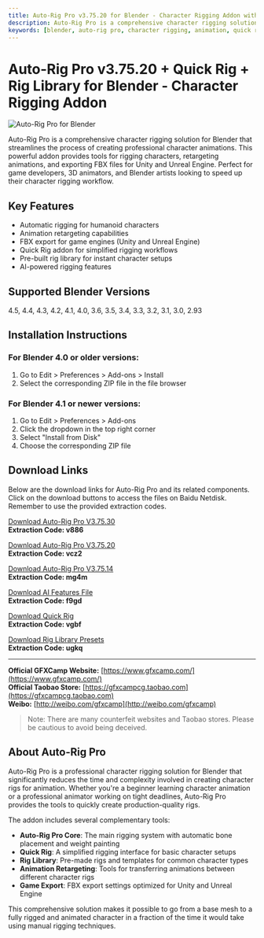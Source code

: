 ```yaml
---
title: Auto-Rig Pro v3.75.20 for Blender - Character Rigging Addon with Quick Rig & Rig Library
description: Auto-Rig Pro is a comprehensive character rigging solution for Blender. Speed up your animation workflow with automatic rigging, animation retargeting, and FBX export for Unity/Unreal Engine.
keywords: [blender, auto-rig pro, character rigging, animation, quick rig, rig library, 3d animation, blender addon, unity, unreal engine, game development]
---
```


# Auto-Rig Pro v3.75.20 + Quick Rig + Rig Library for Blender - Character Rigging Addon

![Auto-Rig Pro for Blender](https://www.gfxcamp.com/wp-content/uploads/2019/08/Auto-Rig-Pro-3.41.59-for-Blender-2.8.jpg)

Auto-Rig Pro is a comprehensive character rigging solution for Blender that streamlines the process of creating professional character animations. This powerful addon provides tools for rigging characters, retargeting animations, and exporting FBX files for Unity and Unreal Engine. Perfect for game developers, 3D animators, and Blender artists looking to speed up their character rigging workflow.

## Key Features

- Automatic rigging for humanoid characters
- Animation retargeting capabilities
- FBX export for game engines (Unity and Unreal Engine)
- Quick Rig addon for simplified rigging workflows
- Pre-built rig library for instant character setups
- AI-powered rigging features

## Supported Blender Versions

4.5, 4.4, 4.3, 4.2, 4.1, 4.0, 3.6, 3.5, 3.4, 3.3, 3.2, 3.1, 3.0, 2.93

## Installation Instructions

### For Blender 4.0 or older versions:
1. Go to Edit > Preferences > Add-ons > Install
2. Select the corresponding ZIP file in the file browser

### For Blender 4.1 or newer versions:
1. Go to Edit > Preferences > Add-ons
2. Click the dropdown in the top right corner
3. Select "Install from Disk"
4. Choose the corresponding ZIP file

## Download Links

Below are the download links for Auto-Rig Pro and its related components. Click on the download buttons to access the files on Baidu Netdisk. Remember to use the provided extraction codes.

[Download Auto-Rig Pro V3.75.30](https://pan.baidu.com/s/1GHxNQRYpLjLqXKNlvnchHQ?pwd=v886)  
**Extraction Code: v886**

[Download Auto-Rig Pro V3.75.20](https://pan.baidu.com/s/19z4IqbJuBv5NWraDYcNznA?pwd=vcz2)  
**Extraction Code: vcz2**

[Download Auto-Rig Pro V3.75.14](https://pan.baidu.com/s/1UxyVCgPx9reAN9Dkag2eQQ?pwd=mg4m)  
**Extraction Code: mg4m**

[Download AI Features File](https://pan.baidu.com/s/1jsYs4NIREO1tHMtsdlPEuA?pwd=f9gd)  
**Extraction Code: f9gd**

[Download Quick Rig](https://pan.baidu.com/s/1hjNSdSH6xagswOHGD-GoXA?pwd=vgbf)  
**Extraction Code: vgbf**

[Download Rig Library Presets](https://pan.baidu.com/s/1EMK31gZZYx7PpDMq-B1xTg?pwd=ugkq)  
**Extraction Code: ugkq**

---

**Official GFXCamp Website:** [https://www.gfxcamp.com/](https://www.gfxcamp.com/)  
**Official Taobao Store:** [https://gfxcampcg.taobao.com](https://gfxcampcg.taobao.com)  
**Weibo:** [http://weibo.com/gfxcamp](http://weibo.com/gfxcamp)  

> Note: There are many counterfeit websites and Taobao stores. Please be cautious to avoid being deceived.

## About Auto-Rig Pro

Auto-Rig Pro is a professional character rigging solution for Blender that significantly reduces the time and complexity involved in creating character rigs for animation. Whether you're a beginner learning character animation or a professional animator working on tight deadlines, Auto-Rig Pro provides the tools to quickly create production-quality rigs.

The addon includes several complementary tools:
- **Auto-Rig Pro Core**: The main rigging system with automatic bone placement and weight painting
- **Quick Rig**: A simplified rigging interface for basic character setups
- **Rig Library**: Pre-made rigs and templates for common character types
- **Animation Retargeting**: Tools for transferring animations between different character rigs
- **Game Export**: FBX export settings optimized for Unity and Unreal Engine

This comprehensive solution makes it possible to go from a base mesh to a fully rigged and animated character in a fraction of the time it would take using manual rigging techniques.